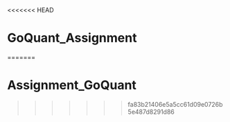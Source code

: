 <<<<<<< HEAD
# GoQuant_Assignment
=======
# Assignment_GoQuant
>>>>>>> fa83b21406e5a5cc61d09e0726b5e487d8291d86
